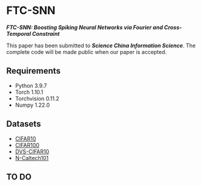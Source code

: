 # FTC-SNN
***FTC-SNN: Boosting Spiking Neural Networks via Fourier and Cross-Temporal Constraint***



This paper has been submitted to ***Science China Information Science***. The complete code will be made public when our paper is accepted.


## Requirements
*  Python 3.9.7
*  Torch 1.10.1
*  Torchvision 0.11.2
*  Numpy 1.22.0


## Datasets
*  [CIFAR10](http://www.cs.toronto.edu/~kriz/cifar.html) 
*  [CIFAR100](http://www.cs.toronto.edu/~kriz/cifar.html)
*  [DVS-CIFAR10](https://figshare.com/s/d03a91081824536f12a8)
*  [N-Caltech101](https://www.garrickorchard.com/datasets/n-caltech101)

## TO DO



